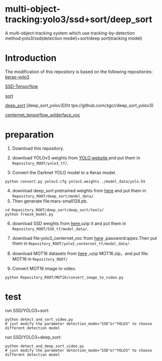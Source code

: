

# multi-object-tracking:yolo3/ssd+sort/deep_sort

A multi-object-tracking system which use tracking-by-detection method:yolo3/ssd(detection model)+sort/deep sort(tracking model)

# Introduction

The modification of this repository is based on the following repositories:
[keras-yolo3](https://github.com/qqwweee/keras-yolo3)

[SSD-Tensorflow](https://github.com/balancap/SSD-Tensorflow)

[sort](https://github.com/abewley/sort)

[deep_sort](https://github.com/nwojke/deep_sort)
[deep_sort_yolov3](ht  tps://github.com/zgcr/deep_sort_yolov3)

[centernet_tensorflow_wilderface_voc](https://github.com/xggIoU/centernet_tensorflow_wilderface_voc)

# preparation

1. Download this repository.
2. download YOLOv3 weights from [YOLO website ](https://pjreddie.com/media/files/yolov3.weights)and put them in `Repository_ROOT/yolo3_tf/`.

3. Convert the Darknet YOLO model to a Keras model.

```
python convert.py yolov3.cfg yolov3.weights ./model_data/yolo.h5
```
4. download deep_sort pretrained weights from [here](https://drive.google.com/open?id=18fKzfqnqhqW3s9zwsCbnVJ5XF2JFeqMp) and put them in  `Repository_ROOT/deep_sort/model_data/`.
5. Then generate file:mars-small128.pb.
```
cd Repository_ROOT/deep_sort/deep_sort/tools/
python freeze_model.py
```
6. download SSD weights from [here](https://drive.google.com/file/d/0B0qPCUZ-3YwWUXh4UHJrd1RDM3c/view),uzip it and put them in `Repository_ROOT/SSD_tf/model_data/`.
7. download file:yolo3_centernet_voc from [here](https://pan.baidu.com/s/1VrHv5U1wF1UP_r7JICbeZA#list/path=%2F) ,password:qqwx.Then  put them in  `Repository_ROOT/yolo3_centernet_tf/model_data/`.
8. download MOT16 datasets from [here](https://motchallenge.net/data/MOT16.zip) ,uzip MOT16.zip，and put file: MOT16 in `Repository_ROOT/`

8. Convert MOT16 image to video.

```
python Repository_ROOT/MOT16/convert_image_to_video.py
```

# test

run SSD/YOLO3+sort:

```
python detect_and_sort_video.py
# just modify the parameter detection_mode="SSD"or"YOLO3" to choose different detection model
```

run SSD/YOLO3+deep_sort:

```
python detect_and_deep_sort_video.py
# just modify the parameter detection_mode="SSD"or"YOLO3" to choose different detection model
```

